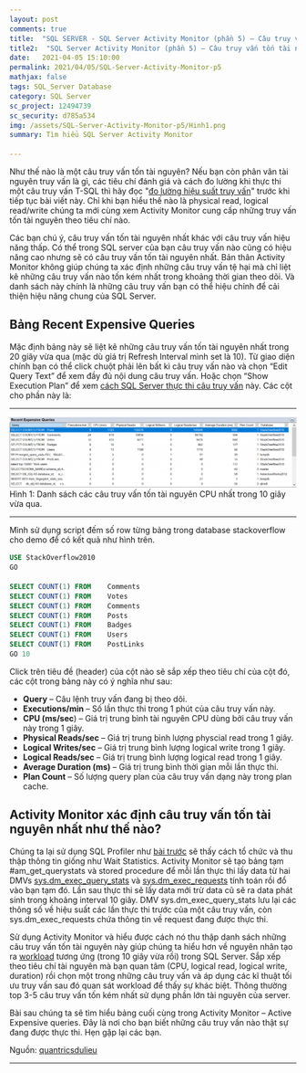 ```yaml
---
layout: post
comments: true
title:  "SQL SERVER - SQL Server Activity Monitor (phần 5) – Câu truy vấn tốn tài nguyên nhất"
title2:  "SQL Server Activity Monitor (phần 5) – Câu truy vấn tốn tài nguyên nhất"
date:   2021-04-05 15:10:00
permalink: 2021/04/05/SQL-Server-Activity-Monitor-p5
mathjax: false
tags: SQL_Server Database
category: SQL Server
sc_project: 12494739
sc_security: d785a534
img: /assets/SQL-Server-Activity-Monitor-p5/Hinh1.png
summary: Tìm hiểu SQL Server Activity Monitor

---
```


Như thế nào là một câu truy vấn tốn tài nguyên? Nếu bạn còn phân vân tài nguyên truy vấn là gì, các tiêu chí đánh giá và cách đo lường khi thực thi một câu truy vấn T-SQL thì hãy đọc "[đo lường hiệu suất truy vấn](https://quantricsdulieu.com/2021/01/06/hanh-trinh-dem-sao-4-do-luong-hieu-suat-truy-van-t-sql/)" trước khi tiếp tục bài viết này. Chỉ khi bạn hiểu thế nào là physical read, logical read/write chúng ta mới cùng xem Activity Monitor cung cấp những truy vấn tốn tài nguyên theo tiêu chí nào.

Các bạn chú ý, câu truy vấn tốn tài nguyên nhất khác với câu truy vấn hiệu năng thấp. Có thể trong SQL server của bạn câu truy vấn nào cũng có hiệu năng cao nhưng sẽ có câu truy vấn tốn tài nguyên nhất. Bản thân Activity Monitor không giúp chúng ta xác định những câu truy vấn tệ hại mà chỉ liệt kê những câu truy vấn nào tốn kém nhất trong khoảng thời gian theo dõi. Và danh sách này chính là những câu truy vấn bạn có thể hiệu chỉnh để cải thiện hiệu năng chung của SQL Server.

## **Bảng Recent Expensive Queries**

Mặc định bảng này sẽ liệt kê những câu truy vấn tốn tài nguyên nhất trong 20 giây vừa qua (mặc dù giá trị Refresh Interval mình set là 10). Từ giao diện chính bạn có thể click chuột phải lên bất kì câu truy vấn nào và chọn “Edit Query Text” để xem đầy đủ nội dung câu truy vấn. Hoặc chọn “Show Execution Plan” để xem [cách SQL Server thực thi câu truy vấn](https://quantricsdulieu.com/2021/01/27/hanh-trinh-dem-sao-6-execution-plan-la-gi/) này. Các cột cho phần này là:
<hr>
<div class="imgcap">
<div >
    <img src="/assets/SQL-Server-Activity-Monitor-p5/Hinh1.png" width = "800">
</div>
<div class="thecap">Hình 1: Danh sách các câu truy vấn tốn tài nguyên CPU nhất trong 10 giây vừa qua.</div>
</div>
<hr>
Mình sử dụng script đếm số row từng bảng trong database stackoverflow cho demo để có kết quả như hình trên.

```sql
USE StackOverflow2010
GO
  
SELECT COUNT(1) FROM    Comments
SELECT COUNT(1) FROM    Votes
SELECT COUNT(1) FROM    Comments
SELECT COUNT(1) FROM    Posts
SELECT COUNT(1) FROM    Badges
SELECT COUNT(1) FROM    Users
SELECT COUNT(1) FROM    PostLinks
GO 10
```

Click trên tiêu đề (header) của cột nào sẽ sắp xếp theo tiêu chí của cột đó, các cột trong bảng này có ý nghĩa như sau:
- **Query** – Câu lệnh truy vấn đang bị theo dõi.
- **Executions/min** – Số lần thực thi trong 1 phút của câu truy vấn này.
- **CPU (ms/sec**) – Giá trị trung bình tài nguyên CPU dùng bởi câu truy vấn này trong 1 giây.
- **Physical Reads/sec** – Giá trị trung bình lượng physcial read trong 1 giây.
- **Logical Writes/sec** – Giá trị trung bình lượng logical write trong 1 giây.
- **Logical Reads/sec** – Giá trị trung bình lượng logical read trong 1 giây.
- **Average Duration (ms)** – Giá trị trung bình thời gian mỗi lần thực thi.
- **Plan Count** – Số lượng query plan của câu truy vấn dạng này trong plan cache.

## **Activity Monitor xác định câu truy vấn tốn tài nguyên nhất như thế nào?**

Chúng ta lại sử dụng SQL Profiler như [bài trước](/2021/03/13/SQL-Server-Activity-Monitor-p3) sẽ thấy cách tổ chức và thu thập thông tin giống như Wait Statistics. Activity Monitor sẽ tạo bảng tạm #am_get_querystats và stored procedure để mỗi lần thực thi lấy data từ hai DMVs [sys.dm_exec_query_stats](https://docs.microsoft.com/en-us/sql/relational-databases/system-dynamic-management-views/sys-dm-exec-query-stats-transact-sql?view=sql-server-ver15) và [sys.dm_exec_requests](https://docs.microsoft.com/en-us/sql/relational-databases/system-dynamic-management-views/sys-dm-exec-requests-transact-sql?view=sql-server-ver15) tính toán rồi đổ vào bạn tạm đó. Lần sau thực thi sẽ lấy data mới trừ data cũ sẽ ra data phát sinh trong khoảng interval 10 giây. DMV sys.dm_exec_query_stats lưu lại các thông số về hiệu suất các lần thực thi trước của một câu truy vấn, còn sys.dm_exec_requests chứa thông tin về request đang được thực thi.

Sử dụng Activity Monitor và hiểu được cách nó thu thập danh sách những câu truy vấn tốn tài nguyên này giúp chúng ta hiểu hơn về nguyên nhân tạo ra [workload](/2021/03/11/SQL-Server-Activity-Monitor-p1) tương ứng (trong 10 giây vừa rồi) trong SQL Server. Sắp xếp theo tiêu chí tài nguyên mà bạn quan tâm (CPU, logical read, logical write, duration) rồi chọn một trong những câu truy vấn và áp dụng các kĩ thuật tối ưu truy vấn sau đó quan sát workload để thấy sự khác biệt. Thông thường top 3-5 câu truy vấn tốn kém nhất sử dụng phần lớn tài nguyên của server.

Bài sau chúng ta sẽ tìm hiểu bảng cuối cùng trong Activity Monitor – Active Expensive queries. Đây là nơi cho bạn biết những câu truy vấn nào thật sự đang được thực thi. Hẹn gặp lại các bạn.

Nguồn: [quantricsdulieu](https://quantricsdulieu.com/2021/03/20/tim-hieu-sql-server-activity-monitor-p5-truy-van-ton-tai-nguyen/)

---

